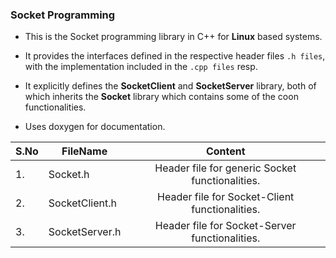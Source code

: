 
### Socket Programming

* This is the Socket programming library in C++ for **Linux** based systems.

* It provides the interfaces defined in the respective header files `.h files`, with the implementation included in the `.cpp files` resp.

* It explicitly defines the **SocketClient** and **SocketServer** library, both of which inherits the **Socket** library which contains some of the coon functionalities.

* Uses doxygen for documentation.

|S.No| FileName                           | Content                                                                                           |
|----| -----------------------------------|:-------------------------------------------------------------------------------------------------:|
|1.  | Socket.h                           | Header file for generic Socket functionalities.                                                   |
|2.  | SocketClient.h                     | Header file for Socket-Client functionalities.                                                    |
|3.  | SocketServer.h                     | Header file for Socket-Server functionalities.                                                    |

